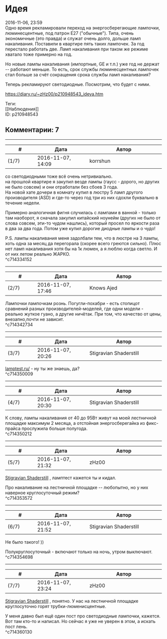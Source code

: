 Идея
====

  
2016-11-06, 23:59  
 Одно время рекламировали переход на энергосберегающие лампочки, люминесцентные, под патрон E27 ("обычные"). Типа, очень экономичные (это правда) и служат очень долго, дольше ламп накаливания. Поставили в квартире пять таких лампочек. За год перестало работать две. Ламп накаливания при таком же режиме хватало тоже примерно на год.   
   
 Но новые лампы накаливания (импортные, GE и т.п.) уже год не держат -- работают меньше. То есть, срок службы люминесцентных лампочек стал больше за счёт сокращения срока службы ламп накаливания?   
   
 Теперь рекламируют светодиодные. Посмотрим, что будет с ними.   
  
<https://diary.ru/~zHz00/p210948543_ideya.htm>  
  
Теги:  
[[Наблюдения]]  
ID: p210948543  


Комментарии: 7
--------------

  


---



|         #         |              Дата              |                     Автор                     |           ID           |
| --- | --- | --- | --- |
| (1/7) | 2016-11-07, 14:09 | korrshun | c714334152 |

  
 со светодиодными тоже всё очень нетривиально.   
 на прошлой квартире я закупил везде лампы (гаусс - дорого, но других не было совсем) и они отработали без сбоев 3 года.   
 На новой хате дочери в комнату купил в люстру 5 ламп другого производителя (ASD) и где-то через год три из них сдохли буквально в течение недели.   
   
 Примерно аналогичная фигня случилась с лампами в ванной - только там наоборот, я сначала закупил китайский ноунейм (других не было от слова совсем, эти-то чудом нашлись), который просел по яркости раза в два за два года. Потом уже купил дорогие диодные лампы и о чудо!   
   
 P.S. лампы накаливания меня задолбали тем, что в люстре на 3 лампы, хоть одна за месяц да перегорала (скорее всего греются сильно). Плюс нет ламп накаливания хотя бы на 1к люмен, а я люблю когда светло. И от них летом реально ЖАРКО.   
 ^c714334152

---



|         #         |              Дата              |                     Автор                     |           ID           |
| --- | --- | --- | --- |
| (2/7) | 2016-11-07, 17:46 | Knows Ajed | c714342734 |

  
 Лампочки лампочкам рознь. Погугли-похабри - есть стопицот сравнений разных производителей-моделей, где одни модели - реально жуткое гуано, а другие ничётак. При том, что качество от цены, внезапно,почти не зависит.   
 ^c714342734

---



|         #         |              Дата              |                     Автор                     |           ID           |
| --- | --- | --- | --- |
| (3/7) | 2016-11-07, 20:26 | Stigravian Shaderstill | c714350009 |

  
  [lamptest.ru/](http://lamptest.ru/)  - ну ты же знаешь, да?   
 ^c714350009

---



|         #         |              Дата              |                     Автор                     |           ID           |
| --- | --- | --- | --- |
| (4/7) | 2016-11-07, 20:30 | Stigravian Shaderstill | c714350212 |

  
 К слову, лампы накаливания от 40 до 95Вт живут на моей лестничной площадке максимум 2 месяца, а отстойная энергосберегайка из фикс-прайса прослужила больше полугода.   
 ^c714350212

---



|         #         |              Дата              |                     Автор                     |           ID           |
| --- | --- | --- | --- |
| (5/7) | 2016-11-07, 21:32 | zHz00 | c714353572 |

  
  [Stigravian Shaderstill](http://stigravian.diary.ru "Science, Death, Rock-n-Roll")  , ламптест кажется ты и кидал.   
   
 Про накаливание на лестничной площадке -- любопытно, но у них наверное круглосуточный режим?   
 ^c714353572

---



|         #         |              Дата              |                     Автор                     |           ID           |
| --- | --- | --- | --- |
| (6/7) | 2016-11-07, 21:52 | Stigravian Shaderstill | c714354698 |

  
  Не было такого! ))    
   
 Полукруглосуточный - включают только на ночь, утром выключают.   
 ^c714354698

---



|         #         |              Дата              |                     Автор                     |           ID           |
| --- | --- | --- | --- |
| (7/7) | 2016-11-07, 23:24 | zHz00 | c714360130 |

  
  [Stigravian Shaderstill](http://stigravian.diary.ru "Science, Death, Rock-n-Roll")  , понятно. У нас на лестничной площадке круглосуточно горят трубки-люменисцентные.   
   
 У меня давно был ещё один пост про светодиодные лампочки, кажется. Вот там кто-то и написал. Но сейчас я уже не уверен в этом, а искать пост лень.   
 ^c714360130